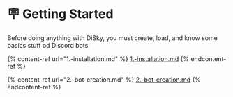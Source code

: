 # 🪧 Getting Started

Before doing anything with DiSky, you must create, load, and know some basics stuff od Discord bots:

{% content-ref url="1.-installation.md" %}
[1.-installation.md](1.-installation.md)
{% endcontent-ref %}

{% content-ref url="2.-bot-creation.md" %}
[2.-bot-creation.md](2.-bot-creation.md)
{% endcontent-ref %}
